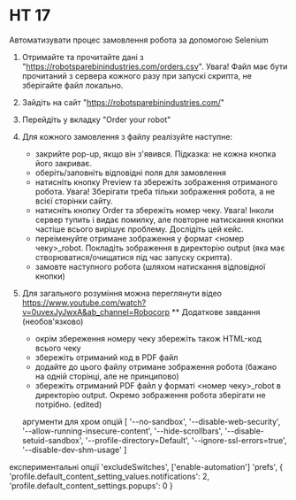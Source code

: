# HT 17
Автоматизувати процес замовлення робота за допомогою Selenium
1. Отримайте та прочитайте дані з "https://robotsparebinindustries.com/orders.csv". Увага! Файл має бути прочитаний з сервера кожного разу при запускі скрипта, не зберігайте файл локально.
2. Зайдіть на сайт "https://robotsparebinindustries.com/"
3. Перейдіть у вкладку "Order your robot"
4. Для кожного замовлення з файлу реалізуйте наступне:
    - закрийте pop-up, якщо він з'явився. Підказка: не кожна кнопка його закриває.
    - оберіть/заповніть відповідні поля для замовлення
    - натисніть кнопку Preview та збережіть зображення отриманого робота. Увага! Зберігати треба тільки зображення робота, а не всієї сторінки сайту.
    - натисніть кнопку Order та збережіть номер чеку. Увага! Інколи сервер тупить і видає помилку, але повторне натискання кнопки частіше всього вирішує проблему. Дослідіть цей кейс.
    - переіменуйте отримане зображення у формат <номер чеку>_robot. Покладіть зображення в директорію output (яка має створюватися/очищатися під час запуску скрипта).
    - замовте наступного робота (шляхом натискання відповідної кнопки)
5. Для загального розуміння можна переглянути відео https://www.youtube.com/watch?v=0uvexJyJwxA&ab_channel=Robocorp
** Додаткове завдання (необов'язково)
    - окрім збереження номеру чеку збережіть також HTML-код всього чеку
    - збережіть отриманий код в PDF файл
    - додайте до цього файлу отримане зображення робота (бажано на одній сторінці, але не принципово)
    - збережіть отриманий PDF файл у форматі <номер чеку>_robot в директорію output. Окремо зображення робота зберігати не потрібно. (edited) 
	
	аргументи для хром опцій
[
            '--no-sandbox',
            '--disable-web-security',
            '--allow-running-insecure-content',
            '--hide-scrollbars',
            '--disable-setuid-sandbox',
            '--profile-directory=Default',
            '--ignore-ssl-errors=true',
            '--disable-dev-shm-usage'
        ]

експериментальні опції
'excludeSwitches', ['enable-automation']
'prefs', {
                'profile.default_content_setting_values.notifications': 2,
                'profile.default_content_settings.popups': 0
            }